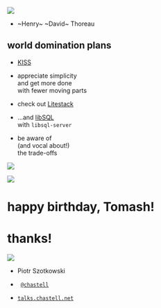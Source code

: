 ![](img/simplify.jpg) <!-- .element style="width: 70%" -->

* ~Henry~ ~David~ Thoreau


## world domination plans

* [KISS](https://en.wikipedia.org/wiki/KISS_principle)
<!-- .element class="fragment" -->
* appreciate simplicity<br />and get more done<br />with fewer moving parts
<!-- .element class="fragment" -->
* <span class="fragment">check out [Litestack](https://github.com/oldmoe/litestack)</span>

* <span class="fragment">…and [libSQL](https://github.com/Shopify/libsql)<br />with `libsql-server`</span>

* be aware of<br />(and vocal about!)<br /> the trade-offs
<!-- .element class="fragment" -->


[![](img/fxn.png)](https://x.com/fxn/status/1122494735908790272)


![](img/tomash_2009.jpg) <!-- .element style="width: 50%" -->

# happy birthday, Tomash!


# thanks!

![](img/chastell.jpg) <!-- .element style="width: 20%" -->

*  Piotr Szotkowski

*  <code>&nbsp;[@chastell](https://chastell.net)</code>

*  <code>[talks.chastell.net](https://talks.chastell.net)</code>
